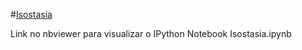 #[Isostasia](http://nbviewer.ipython.org/github/birocoles/Disciplina-metodos-potenciais/blob/isostasia/Aulas/Isostasia/Isostasia.ipynb)

Link no nbviewer para visualizar o IPython Notebook Isostasia.ipynb